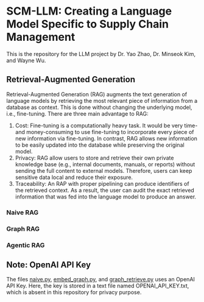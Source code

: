 # SCM-LLM: Creating a Language Model Specific to Supply Chain Management

This is the repository for the LLM project by Dr. Yao Zhao, Dr. Minseok Kim, and Wayne Wu. 

## Retrieval-Augmented Generation
Retrieval-Augmented Generation (RAG) augments the text generation of language models by retrieving the most relevant piece of information from a database as context. This is done without changing the underlying model, i.e., fine-tuning. There are three main advantage to RAG:
1. Cost: Fine-tuning is a computationally heavy task. It would be very time- and money-consuming to use fine-tuning to incorporate every piece of new information via fine-tuning. In contrast, RAG allows new information to be easily updated into the database while preserving the original model. 
2. Privacy: RAG allow users to store and retrieve their own private knowledge base (e.g., internal documents, manuals, or reports) without sending the full content to external models. Therefore, users can keep sensitive data local and reduce their exposure. 
3. Traceability: An RAP with proper pipelining can produce identifiers of the retrieved context. As a result, the user can audit the exact retrieved information that was fed into the language model to produce an answer.

### Naive RAG

### Graph RAG

### Agentic RAG

## Note: OpenAI API Key
The files [naive.py](naive.py), [embed_graph.py](embed_graph.py), and [graph_retrieve.py](graph_retrieve.py) uses an OpenAI API Key. Here, the key is stored in a text file named OPENAI_API_KEY.txt, which is absent in this repository for privacy purpose. 

